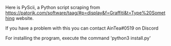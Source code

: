 Here is PyScii, a Python script scraping from https://patorjk.com/software/taag/#p=display&f=Graffiti&t=Type%20Something website.

If you have a problem with this you can contact AinTea#0519 on Discord

For installing the program, execute the command 'python3 install.py'
